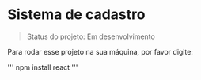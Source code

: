 <h1>Sistema de cadastro</h1>

>Status do projeto: Em desenvolvimento

Para rodar esse projeto na sua máquina, por favor digite:

'''
npm install react
'''
